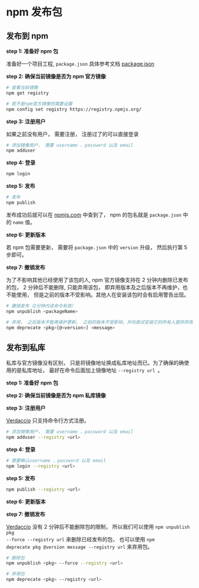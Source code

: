 # npm 发布包

## 发布到 npm

**step 1: 准备好 npm 包**

准备好一个项目工程, <code>package.json</code> 具体参考文档 [package.json](http://javascript.ruanyifeng.com/nodejs/packagejson.html#toc0)

**step 2: 确保当前镜像是否为 npm 官方镜像**

```bash
# 查看当前镜像
npm get registry

# 若不是npm官方镜像则需要设置
npm config set registry https://registry.npmjs.org/
```

**step 3: 注册用户**

如果之前没有用户， 需要注册， 注册过了的可以直接登录

```bash
# 添加镜像用户， 需要 username 、password 以及 email
npm adduser
```

**step 4: 登录**

```bash
npm login
```

**step 5: 发布**

```bash
# 发布
npm publish
```

发布成功后就可以在 [npmjs.com](https://www.npmjs.com/) 中查到了， npm 的包名就是 <code>package.json</code> 中的 <code>name</code> 值。

**step 6: 更新版本**

若 npm 包需要更新， 需要将 <code>package.json</code> 中的 <code>version</code> 升级， 然后执行第 5 步即可。

**step 7: 撤销发布**

为了不影响其他已经使用了该包的人, npm 官方镜像支持在 2 分钟内删除已发布的包， 2 分钟后不能删除, 只能弃用该包， 即弃用版本及之后版本不再维护，也不能使用， 但是之前的版本不受影响。其他人在安装该包时会有启用警告出现。

```bash
# 撤销发布（2分钟内该命令有效）
npm unpublish <packageName>

# 弃用， 之后版本不能再维护更新， 之前的版本不受影响，并向尝试安装它的所有人提供弃用警告
npm deprecate <pkg>[@<version>] <message>
```

## 发布到私库

私库与官方镜像没有区别， 只是将镜像地址换成私库地址而已。为了确保的确使用的是私库地址， 最好在命令后面加上镜像地址 <code>--registry url </code>。

**step 1: 准备好 npm 包**

**step 2: 确保当前镜像是否为 npm 私库镜像**

**step 3: 注册用户**

[Verdaccio](https://verdaccio.org/zh-CN/) 只支持命令行方式注册。

```bash
# 添加镜像用户， 需要 username 、password 以及 email
npm adduser --registry <url>
```

**step 4: 登录**

```bash
# 需要确认username 、password 以及 email
npm login --registry <url>
```

**step 5: 发布**

```bash
npm publish --registry <url>
```

**step 6: 更新版本**

**step 7: 撤销发布**

[Verdaccio](https://verdaccio.org/zh-CN/) 没有 2 分钟后不能删除包的限制， 所以我们可以使用 <code>npm unpublish pkg --force --registry url</code> 来删除已经发布的包， 也可以使用 <code>npm deprecate pkg @version message --registry url</code> 来弃用包。

```bash
# 删除包
npm unpublish <pkg> --force --registry <url>

# 弃用包
npm deprecate <pkg> --registry <url>
```
